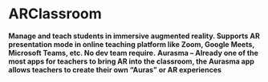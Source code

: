 # ARClassroom
<b>Manage and teach students in immersive augmented reality. Supports AR presentation mode in online teaching platform like Zoom, Google Meets, Microsoft Teams, etc. No dev team require.</b>
<b>Aurasma – Already one of the most apps for teachers to bring AR into the classroom, the Aurasma app allows teachers to create their own “Auras” or AR experiences</b>
